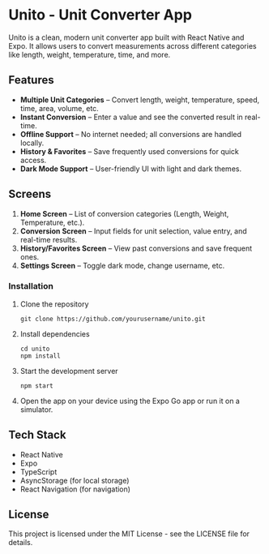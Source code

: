 # Unito - Unit Converter App

Unito is a clean, modern unit converter app built with React Native and Expo. It allows users to convert measurements across different categories like length, weight, temperature, time, and more.

## Features

- **Multiple Unit Categories** – Convert length, weight, temperature, speed, time, area, volume, etc.
- **Instant Conversion** – Enter a value and see the converted result in real-time.
- **Offline Support** – No internet needed; all conversions are handled locally.
- **History & Favorites** – Save frequently used conversions for quick access.
- **Dark Mode Support** – User-friendly UI with light and dark themes.

## Screens

1. **Home Screen** – List of conversion categories (Length, Weight, Temperature, etc.).
2. **Conversion Screen** – Input fields for unit selection, value entry, and real-time results.
3. **History/Favorites Screen** – View past conversions and save frequent ones.
4. **Settings Screen** – Toggle dark mode, change username, etc.

### Installation

1. Clone the repository

   ```
   git clone https://github.com/yourusername/unito.git
   ```

2. Install dependencies

   ```
   cd unito
   npm install
   ```

3. Start the development server

   ```
   npm start
   ```

4. Open the app on your device using the Expo Go app or run it on a simulator.

## Tech Stack

- React Native
- Expo
- TypeScript
- AsyncStorage (for local storage)
- React Navigation (for navigation)

## License

This project is licensed under the MIT License - see the LICENSE file for details.
